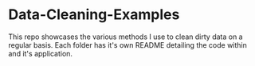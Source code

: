 # Data-Cleaning-Examples
This repo showcases the various methods I use to clean dirty data on a regular basis. Each folder has it's own README detailing the code within and it's application.
